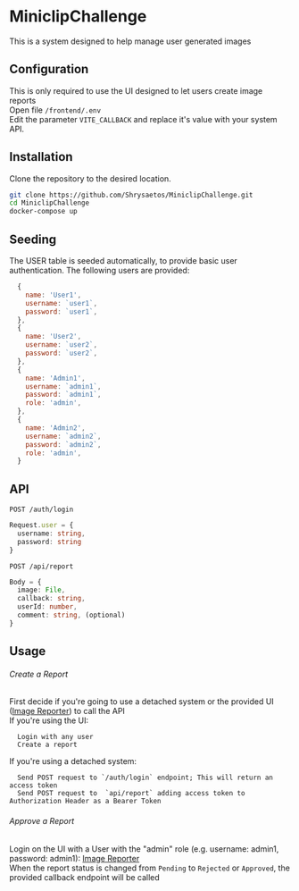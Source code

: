# MiniclipChallenge

This is a system designed to help manage user generated images

## Configuration 

This is only required to use the UI designed to let users create image reports  
Open file `/frontend/.env`  
Edit the parameter `VITE_CALLBACK` and replace it's value with your system API.

## Installation

Clone the repository to the desired location.

```bash
git clone https://github.com/Shrysaetos/MiniclipChallenge.git
cd MiniclipChallenge
docker-compose up
```

## Seeding

The USER table is seeded automatically, to provide basic user authentication.
The following users are provided:
```javascript
  {
    name: 'User1',
    username: `user1`,
    password: `user1`,
  },
  {
    name: 'User2',
    username: `user2`,
    password: `user2`,
  },
  {
    name: 'Admin1',
    username: `admin1`,
    password: `admin1`,
    role: 'admin',
  },
  {
    name: 'Admin2',
    username: `admin2`,
    password: `admin2`,
    role: 'admin',
  }
```

## API

`POST /auth/login`
```typescript
Request.user = {
  username: string,
  password: string
}
```

`POST /api/report`
```typescript
Body = {
  image: File,
  callback: string,
  userId: number,
  comment: string, (optional)
}
```

## Usage

###### Create a Report

First decide if you're going to use a detached system or the provided UI ([Image Reporter](http://localhost:3001/)) to call the API  
If you're using the UI:
```
  Login with any user
  Create a report
```
If you're using a detached system:
```
  Send POST request to `/auth/login` endpoint; This will return an access token
  Send POST request to  `api/report` adding access token to Authorization Header as a Bearer Token
```

###### Approve a Report
Login on the UI with a User with the "admin" role (e.g. username: admin1, password: admin1): [Image Reporter](http://localhost:3001/)  
When the report status is changed from `Pending` to `Rejected` or `Approved`, the provided callback endpoint will be called  
